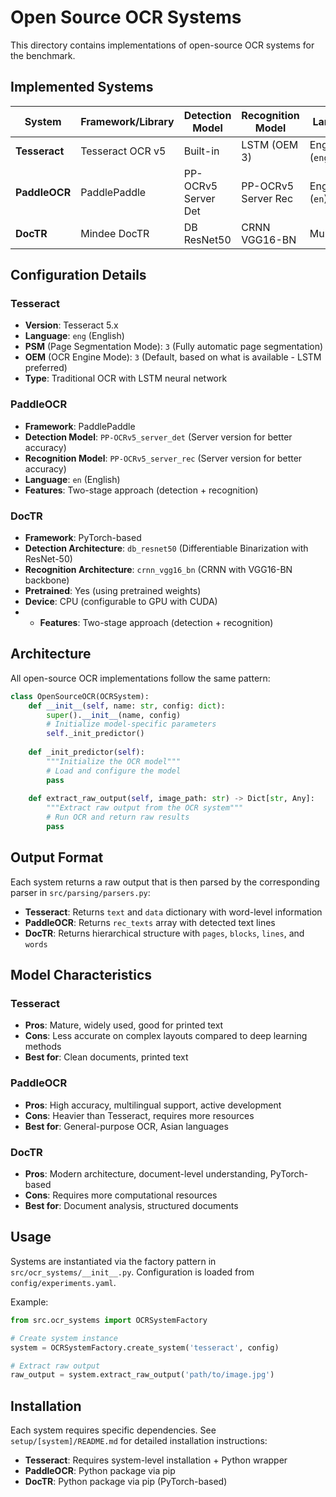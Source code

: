# Open Source OCR Systems

This directory contains implementations of open-source OCR systems for the benchmark.

## Implemented Systems

| System | Framework/Library | Detection Model | Recognition Model | Language | Device |
|--------|-------------------|-----------------|-------------------|----------|--------|
| **Tesseract** | Tesseract OCR v5 | Built-in | LSTM (OEM 3) | English (`eng`) | CPU |
| **PaddleOCR** | PaddlePaddle | PP-OCRv5 Server Det | PP-OCRv5 Server Rec | English (`en`) | CPU |
| **DocTR** | Mindee DocTR | DB ResNet50 | CRNN VGG16-BN | Multilingual | CPU |

## Configuration Details

### Tesseract
- **Version**: Tesseract 5.x
- **Language**: `eng` (English)
- **PSM** (Page Segmentation Mode): `3` (Fully automatic page segmentation)
- **OEM** (OCR Engine Mode): `3` (Default, based on what is available - LSTM preferred)
- **Type**: Traditional OCR with LSTM neural network

### PaddleOCR
- **Framework**: PaddlePaddle
- **Detection Model**: `PP-OCRv5_server_det` (Server version for better accuracy)
- **Recognition Model**: `PP-OCRv5_server_rec` (Server version for better accuracy)
- **Language**: `en` (English)
- **Features**: Two-stage approach (detection + recognition)

### DocTR
- **Framework**: PyTorch-based
- **Detection Architecture**: `db_resnet50` (Differentiable Binarization with ResNet-50)
- **Recognition Architecture**: `crnn_vgg16_bn` (CRNN with VGG16-BN backbone)
- **Pretrained**: Yes (using pretrained weights)
- **Device**: CPU (configurable to GPU with CUDA)
- - **Features**: Two-stage approach (detection + recognition)

## Architecture

All open-source OCR implementations follow the same pattern:

```python
class OpenSourceOCR(OCRSystem):
    def __init__(self, name: str, config: dict):
        super().__init__(name, config)
        # Initialize model-specific parameters
        self._init_predictor()
    
    def _init_predictor(self):
        """Initialize the OCR model"""
        # Load and configure the model
        pass
    
    def extract_raw_output(self, image_path: str) -> Dict[str, Any]:
        """Extract raw output from the OCR system"""
        # Run OCR and return raw results
        pass
```

## Output Format

Each system returns a raw output that is then parsed by the corresponding parser in `src/parsing/parsers.py`:

- **Tesseract**: Returns `text` and `data` dictionary with word-level information
- **PaddleOCR**: Returns `rec_texts` array with detected text lines
- **DocTR**: Returns hierarchical structure with `pages`, `blocks`, `lines`, and `words`

## Model Characteristics

### Tesseract
- **Pros**: Mature, widely used, good for printed text
- **Cons**: Less accurate on complex layouts compared to deep learning methods
- **Best for**: Clean documents, printed text

### PaddleOCR
- **Pros**: High accuracy, multilingual support, active development
- **Cons**: Heavier than Tesseract, requires more resources
- **Best for**: General-purpose OCR, Asian languages

### DocTR
- **Pros**: Modern architecture, document-level understanding, PyTorch-based
- **Cons**: Requires more computational resources
- **Best for**: Document analysis, structured documents

## Usage

Systems are instantiated via the factory pattern in `src/ocr_systems/__init__.py`. Configuration is loaded from `config/experiments.yaml`.

Example:
```python
from src.ocr_systems import OCRSystemFactory

# Create system instance
system = OCRSystemFactory.create_system('tesseract', config)

# Extract raw output
raw_output = system.extract_raw_output('path/to/image.jpg')
```

## Installation

Each system requires specific dependencies. See `setup/[system]/README.md` for detailed installation instructions:

- **Tesseract**: Requires system-level installation + Python wrapper
- **PaddleOCR**: Python package via pip
- **DocTR**: Python package via pip (PyTorch-based)

